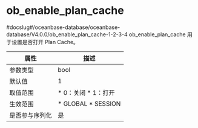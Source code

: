 ob_enable_plan_cache 
=========================================
#docslug#/oceanbase-database/oceanbase-database/V4.0.0/ob_enable_plan_cache-1-2-3-4
ob_enable_plan_cache 用于设置是否打开 Plan Cache。


| **属性**  |                                                   **描述**                                                   |
|---------|------------------------------------------------------------------------------------------------------------|
| 参数类型    | bool                                                                                                       |
| 默认值     | 1                                                                                                          |
| 取值范围    | * 0：关闭   * 1：打开         |
| 生效范围    | * GLOBAL   * SESSION    |
| 是否参与序列化 | 是                                                                                                          |



